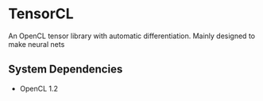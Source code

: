 # TensorCL
An OpenCL tensor library with automatic differentiation.
Mainly designed to make neural nets

## System Dependencies
* OpenCL 1.2
